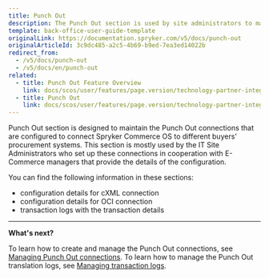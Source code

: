 ```yaml
---
title: Punch Out
description: The Punch Out section is used by site administrators to maintain configuration connections to Spryker Commerce OS to procurement systems of different buyers.
template: back-office-user-guide-template
originalLink: https://documentation.spryker.com/v5/docs/punch-out
originalArticleId: 3c9dc485-a2c5-4b69-b9ed-7ea3ed14022b
redirect_from:
  - /v5/docs/punch-out
  - /v5/docs/en/punch-out
related:
  - title: Punch Out Feature Overview
    link: docs/scos/user/features/page.version/technology-partner-integrations/punch-out/punch-out-feature-overview.html
  - title: Punch Out
    link: docs/scos/user/features/page.version/technology-partner-integrations/punch-out/punch-out.html
---
```


Punch Out section is designed to maintain the Punch Out connections that are configured to connect Spryker Commerce OS to different buyers' procurement systems. This section is mostly used by the IT Site Administrators who set up these connections in cooperation with E-Commerce managers that provide the details of the configuration.

You can find the following information in these sections:

* configuration details for cXML connection
* configuration details for OCI connection
* transaction logs with the transaction details
***
**What's next?**

To learn how to create and manage the Punch Out connections, see [Managing Punch Out connections](/docs/scos/user/back-office-user-guides/{{page.version}}/punch-out/managing-punch-out-connections.html).
To learn how to manage the Punch Out translation logs, see  [Managing transaction logs](/docs/scos/user/back-office-user-guides/{{page.version}}/punch-out/managing-transactions-log.html).

